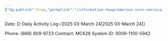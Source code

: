 ```yaml
---
{"dg-publish":true,"permalink":"/information-heap/emerson-sure-service/","noteIcon":"","created":"2025-07-07T14:23:45.378-05:00"}
---
```


Date: [[-Daily Activity Log-/2025 03-March 24\|2025 03-March 24]]

Phone: (888) 609-9723
Contract: MC626
System ID: 0009-1100-5942
